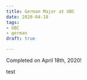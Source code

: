 ```yaml
---
title: German Major at UBC
date: 2020-04-18
tags:
- UBC
- german
draft: true

---
```

Completed on April 18th, 2020!

test